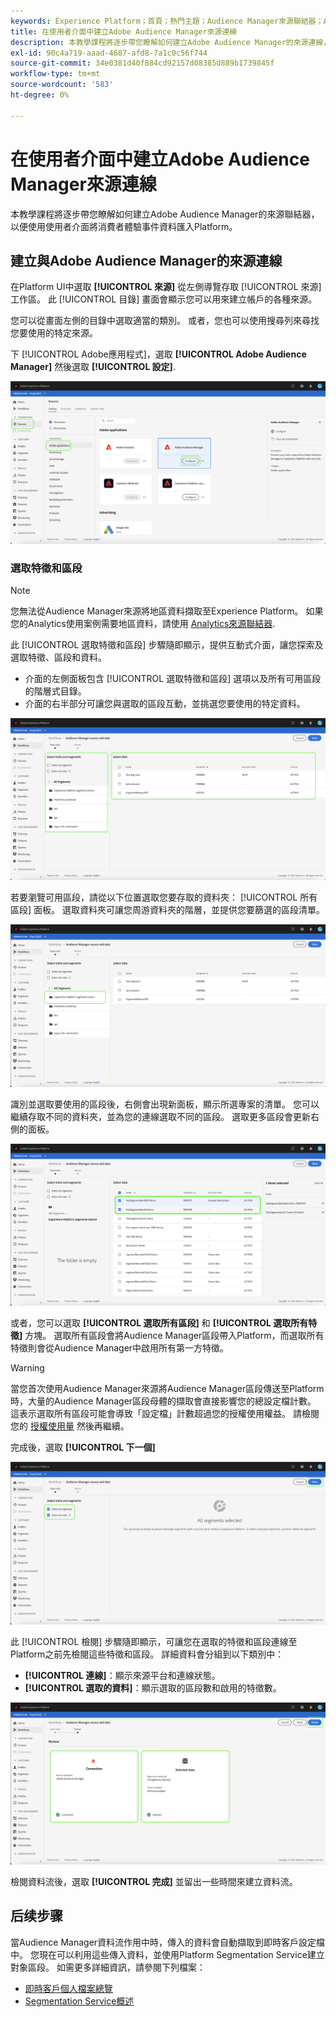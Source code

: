 ```yaml
---
keywords: Experience Platform；首頁；熱門主題；Audience Manager來源聯結器；Audience Manager；Audience Manager聯結器
title: 在使用者介面中建立Adobe Audience Manager來源連線
description: 本教學課程將逐步帶您瞭解如何建立Adobe Audience Manager的來源連線，以使用使用者介面將消費者體驗事件資料匯入Platform。
exl-id: 90c4a719-aaad-4687-afd8-7a1c0c56f744
source-git-commit: 34e0381d40f884cd92157d08385d889b1739845f
workflow-type: tm+mt
source-wordcount: '583'
ht-degree: 0%

---
```


# 在使用者介面中建立Adobe Audience Manager來源連線

本教學課程將逐步帶您瞭解如何建立Adobe Audience Manager的來源聯結器，以便使用使用者介面將消費者體驗事件資料匯入Platform。

## 建立與Adobe Audience Manager的來源連線

在Platform UI中選取 **[!UICONTROL 來源]** 從左側導覽存取 [!UICONTROL 來源] 工作區。 此 [!UICONTROL 目錄] 畫面會顯示您可以用來建立帳戶的各種來源。

您可以從畫面左側的目錄中選取適當的類別。 或者，您也可以使用搜尋列來尋找您要使用的特定來源。

下 [!UICONTROL Adobe應用程式]，選取 **[!UICONTROL Adobe Audience Manager]** 然後選取 **[!UICONTROL 設定]**.

![目錄](../../../../images/tutorials/create/aam/catalog.png)

### 選取特徵和區段

>[!NOTE]
>
>您無法從Audience Manager來源將地區資料擷取至Experience Platform。 如果您的Analytics使用案例需要地區資料，請使用 [Analytics來源聯結器](../adobe-applications/analytics.md).

此 [!UICONTROL 選取特徵和區段] 步驟隨即顯示，提供互動式介面，讓您探索及選取特徵、區段和資料。

* 介面的左側面板包含 [!UICONTROL 選取特徵和區段] 選項以及所有可用區段的階層式目錄。
* 介面的右半部分可讓您與選取的區段互動，並挑選您要使用的特定資料。

![add-data](../../../../images/tutorials/create/aam/add-data.png)

若要瀏覽可用區段，請從以下位置選取您要存取的資料夾： [!UICONTROL 所有區段] 面板。 選取資料夾可讓您周游資料夾的階層，並提供您要篩選的區段清單。

![segment-folder](../../../../images/tutorials/create/aam/segment-folder.png)

識別並選取要使用的區段後，右側會出現新面板，顯示所選專案的清單。 您可以繼續存取不同的資料夾，並為您的連線選取不同的區段。 選取更多區段會更新右側的面板。

![select-data](../../../../images/tutorials/create/aam/select-data.png)

或者，您可以選取 **[!UICONTROL 選取所有區段]** 和 **[!UICONTROL 選取所有特徵]** 方塊。 選取所有區段會將Audience Manager區段帶入Platform，而選取所有特徵則會從Audience Manager中啟用所有第一方特徵。

>[!WARNING]
>
>當您首次使用Audience Manager來源將Audience Manager區段傳送至Platform時，大量的Audience Manager區段母體的擷取會直接影響您的總設定檔計數。 這表示選取所有區段可能會導致「設定檔」計數超過您的授權使用權益。 請檢閱您的 [授權使用量](../../../../../dashboards/guides/license-usage.md) 然後再繼續。

完成後，選取 **[!UICONTROL 下一個]**

![所有區段](../../../../images/tutorials/create/aam/all-segments.png)

此 [!UICONTROL 檢閱] 步驟隨即顯示，可讓您在選取的特徵和區段連線至Platform之前先檢閱這些特徵和區段。 詳細資料會分組到以下類別中：

* **[!UICONTROL 連線]**：顯示來源平台和連線狀態。
* **[!UICONTROL 選取的資料]**：顯示選取的區段數和啟用的特徵數。

![檢閱](../../../../images/tutorials/create/aam/review.png)

檢閱資料流後，選取 **[!UICONTROL 完成]** 並留出一些時間來建立資料流。

## 后续步骤

當Audience Manager資料流作用中時，傳入的資料會自動擷取到即時客戶設定檔中。 您現在可以利用這些傳入資料，並使用Platform Segmentation Service建立對象區段。 如需更多詳細資訊，請參閱下列檔案：

* [即時客戶個人檔案總覽](../../../../../profile/home.md)
* [Segmentation Service概述](../../../../../segmentation/home.md)
